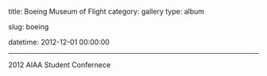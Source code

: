 title: Boeing Museum of Flight
category: gallery
type: album

slug: boeing

datetime: 2012-12-01 00:00:00

---

2012 AIAA Student Confernece
